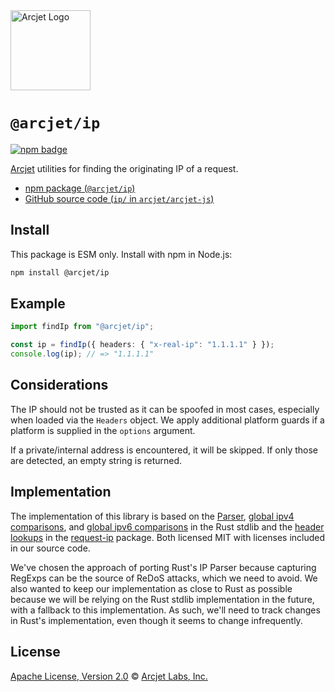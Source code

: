 <a href="https://arcjet.com" target="_arcjet-home">
  <picture>
    <source media="(prefers-color-scheme: dark)" srcset="https://arcjet.com/logo/arcjet-dark-lockup-voyage-horizontal.svg">
    <img src="https://arcjet.com/logo/arcjet-light-lockup-voyage-horizontal.svg" alt="Arcjet Logo" height="128" width="auto">
  </picture>
</a>

# `@arcjet/ip`

<p>
  <a href="https://www.npmjs.com/package/@arcjet/ip">
    <picture>
      <source media="(prefers-color-scheme: dark)" srcset="https://img.shields.io/npm/v/%40arcjet%2Fip?style=flat-square&label=%E2%9C%A6Aj&labelColor=000000&color=5C5866">
      <img alt="npm badge" src="https://img.shields.io/npm/v/%40arcjet%2Fip?style=flat-square&label=%E2%9C%A6Aj&labelColor=ECE6F0&color=ECE6F0">
    </picture>
  </a>
</p>

[Arcjet][arcjet] utilities for finding the originating IP of a request.

- [npm package (`@arcjet/ip`)](https://www.npmjs.com/package/@arcjet/ip)
- [GitHub source code (`ip/` in `arcjet/arcjet-js`)](https://github.com/arcjet/arcjet-js/tree/main/ip)

## Install

This package is ESM only.
Install with npm in Node.js:

```sh
npm install @arcjet/ip
```

## Example

```ts
import findIp from "@arcjet/ip";

const ip = findIp({ headers: { "x-real-ip": "1.1.1.1" } });
console.log(ip); // => "1.1.1.1"
```

## Considerations

The IP should not be trusted as it can be spoofed in most cases, especially when
loaded via the `Headers` object. We apply additional platform guards if a
platform is supplied in the `options` argument.

If a private/internal address is encountered, it will be skipped. If only those
are detected, an empty string is returned.

## Implementation

The implementation of this library is based on the [Parser][rust-parser],
[global ipv4 comparisons][rust-global-ipv4], and
[global ipv6 comparisons][rust-global-ipv6] in the Rust stdlib and the [header
lookups][request-ip-headers] in the [request-ip] package. Both licensed MIT with
licenses included in our source code.

We've chosen the approach of porting Rust's IP Parser because capturing RegExps
can be the source of ReDoS attacks, which we need to avoid. We also wanted to
keep our implementation as close to Rust as possible because we will be relying
on the Rust stdlib implementation in the future, with a fallback to this
implementation. As such, we'll need to track changes in Rust's implementation,
even though it seems to change infrequently.

## License

[Apache License, Version 2.0][apache-license] © [Arcjet Labs, Inc.][arcjet]

[arcjet]: https://arcjet.com
[rust-parser]: https://github.com/rust-lang/rust/blob/07921b50ba6dcb5b2984a1dba039a38d85bffba2/library/core/src/net/parser.rs#L34
[rust-global-ipv4]: https://github.com/rust-lang/rust/blob/87e1447aadaa2899ff6ccabe1fa669eb50fb60a1/library/core/src/net/ip_addr.rs#L749
[rust-global-ipv6]: https://github.com/rust-lang/rust/blob/87e1447aadaa2899ff6ccabe1fa669eb50fb60a1/library/core/src/net/ip_addr.rs#L1453
[request-ip-headers]: https://github.com/pbojinov/request-ip/blob/e1d0f4b89edf26c77cf62b5ef662ba1a0bd1c9fd/src/index.js#L55
[request-ip]: https://github.com/pbojinov/request-ip/tree/e1d0f4b89edf26c77cf62b5ef662ba1a0bd1c9fd
[apache-license]: http://www.apache.org/licenses/LICENSE-2.0
